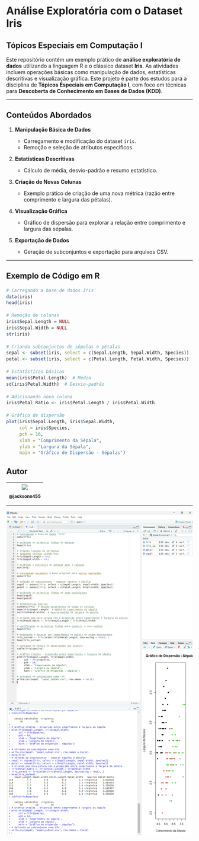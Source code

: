 # **Análise Exploratória com o Dataset Iris**

## **Tópicos Especiais em Computação I**

Este repositório contém um exemplo prático de **análise exploratória de dados** utilizando a linguagem R e o clássico dataset **Iris**. As atividades incluem operações básicas como manipulação de dados, estatísticas descritivas e visualização gráfica. Este projeto é parte dos estudos para a disciplina de **Tópicos Especiais em Computação I**, com foco em técnicas para **Descoberta de Conhecimento em Bases de Dados (KDD)**.

---

## **Conteúdos Abordados**

1. **Manipulação Básica de Dados**
   - Carregamento e modificação do dataset `iris`.
   - Remoção e seleção de atributos específicos.

2. **Estatísticas Descritivas**
   - Cálculo de média, desvio-padrão e resumo estatístico.

3. **Criação de Novas Colunas**
   - Exemplo prático de criação de uma nova métrica (razão entre comprimento e largura das pétalas).

4. **Visualização Gráfica**
   - Gráfico de dispersão para explorar a relação entre comprimento e largura das sépalas.

5. **Exportação de Dados**
   - Geração de subconjuntos e exportação para arquivos CSV.

---

## **Exemplo de Código em R**

```r
# Carregando a base de dados Iris
data(iris)
head(iris)

# Remoção de colunas
iris$Sepal.Length = NULL
iris$Sepal.Width = NULL
str(iris)

# Criando subconjuntos de sépalas e pétalas
sepal <- subset(iris, select = c(Sepal.Length, Sepal.Width, Species))
petal <- subset(iris, select = c(Petal.Length, Petal.Width, Species))

# Estatísticas básicas
mean(iris$Petal.Length)  # Média
sd(iris$Petal.Width)  # Desvio-padrão

# Adicionando nova coluna
iris$Petal.Ratio <- iris$Petal.Length / iris$Petal.Width

# Gráfico de dispersão
plot(iris$Sepal.Length, iris$Sepal.Width,
     col = iris$Species,
     pch = 16,
     xlab = "Comprimento da Sépala",
     ylab = "Largura da Sépala",
     main = "Gráfico de Dispersão - Sépalas")
```

## Autor

| [<img src="https://avatars1.githubusercontent.com/u/46221221?s=460&u=0d161e390cdad66e925f3d52cece6c3e65a23eb2&v=4" width=115><br><sub>@jacksonn455</sub>](https://github.com/jacksonn455) |
| :---: |

--------------------
![](https://github.com/jacksonn455/Analise-Exploratoria-com-o-Dataset-Iris/blob/main/results/Screenshot%202024-10-27%20213906.png)
